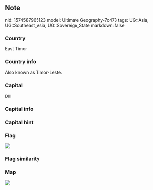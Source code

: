 ## Note
nid: 1574587965123
model: Ultimate Geography-7c473
tags: UG::Asia, UG::Southeast_Asia, UG::Sovereign_State
markdown: false

### Country
East Timor

### Country info
Also known as Timor-Leste.

### Capital
Dili

### Capital info


### Capital hint


### Flag
<img src="ug-flag-east_timor.svg">

### Flag similarity


### Map
<img src="ug-map-east_timor.png">
